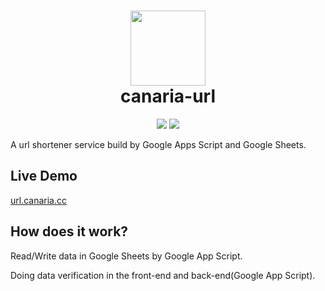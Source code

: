 <h1 align="center">
    <img width="120" height="120" src="https://cdn.jsdelivr.net/npm/twemoji@11.3.0/2/svg/1f517.svg" alt=""><br>
    canaria-url
</h1>

<p align="center">
    <img src="https://img.shields.io/github/license/canaria3406/canaria-url?style=flat-square">
    <img src="https://img.shields.io/github/stars/canaria3406/canaria-url?style=flat-square">
</p>

A url shortener service build by Google Apps Script and Google Sheets.

## Live Demo

[url.canaria.cc](https://url.canaria.cc/ "canaria url")

## How does it work?

Read/Write data in Google Sheets by Google App Script.

Doing data verification in the front-end and back-end(Google App Script).
